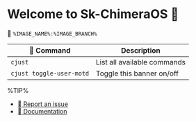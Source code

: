 # Welcome to Sk-ChimeraOS 󰊴
󱋩 `%IMAGE_NAME%:%IMAGE_BRANCH%`

|  Command | Description |
| ------- | ----------- |
| `cjust`  | List all available commands |
| `cjust toggle-user-motd` | Toggle this banner on/off |

%TIP%
- [ Report an issue](https://github.com/3003n/chimeraos/issues)
- [󰈙 Documentation](https://flowus.cn/honjow/share/a865ae01-3bc2-426a-981b-3f16a589cc61)